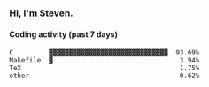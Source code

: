 ### Hi, I'm Steven.

#### Coding activity (past 7 days)
```
C         ▓▓▓▓▓▓▓▓▓▓▓▓▓▓▓▓▓▓▓▓▓▓▓▓▓▓▓▓▓▓  93.69%
Makefile  ▓                                3.94%
TeX                                        1.75%
other                                      0.62%
```
